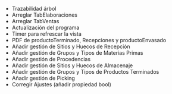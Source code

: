﻿* Trazabilidad árbol
* Arreglar TabElaboraciones
* Arreglar TabVentas 
* Actualización del programa
* Timer para refrescar la vista
* PDF de productoTerminado, Recepciones y productoEnvasado
* Añadir gestión de Sitios y Huecos de Recepción
* Añadir gestión de Grupos y Tipos de Materias Primas
* Añadir gestión de Procedencias
* Añadir gestión de Sitios y Huecos de Almacenaje
* Añadir gestión de Grupos y Tipos de Productos Terminados
* Añadir gestión de Picking
* Corregir Ajustes (añadir propiedad bool)